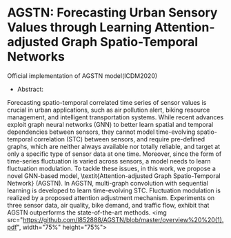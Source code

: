 # AGSTN: Forecasting Urban Sensory Values through Learning Attention-adjusted Graph Spatio-Temporal Networks
Official implementation of AGSTN model(ICDM2020)
* Abstract:

Forecasting spatio-temporal correlated time series of sensor values is crucial in urban applications, such as air pollution alert, biking resource management, and intelligent transportation systems. While recent advances exploit graph neural networks (GNN) to better learn spatial and temporal dependencies between sensors, they cannot model time-evolving spatio-temporal correlation (STC) between sensors, and require pre-defined graphs, which are neither always available nor totally reliable, and target at only a specific type of sensor data at one time. Moreover, since the form of time-series fluctuation is varied across sensors, a model needs to learn fluctuation modulation. To tackle these issues, in this work, we propose a novel GNN-based model, \textit{Attention-adjusted Graph Spatio-Temporal Network} (AGSTN). In AGSTN, multi-graph convolution with sequential learning is developed to learn time-evolving STC. Fluctuation modulation is realized by a proposed attention adjustment mechanism. Experiments on three sensor data, air quality, bike demand, and traffic flow, exhibit that AGSTN outperforms the state-of-the-art methods.
<img src="https://github.com/l852888/AGSTN/blob/master/overview%20%20(1).pdf", width="75%" height="75%">
